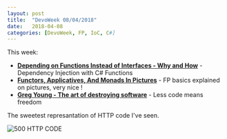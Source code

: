 ```yaml
---
layout: post
title:  "DevoWeek 08/04/2018"
date:   2018-04-08
categories: [DevoWeek, FP, IoC, C#]
---
```


This week:

* **[Depending on Functions Instead of Interfaces - Why and How](http://scotthannen.org/blog/2018/03/18/depending-on-functions-instead-of-interfaces.html)** - Dependency Injection with C# Functions
* **[Functors, Applicatives, And Monads In Pictures](http://adit.io/posts/2013-04-17-functors,_applicatives,_and_monads_in_pictures.html#just-what-is-a-functor,-really)** - FP basics explained on pictures, very nice !
* **[Greg Young - The art of destroying software](https://vimeo.com/108441214)** - Less code means freedom


The sweetest represantation of HTTP code I've seen.

![500 HTTP CODE](https://cdn-images-1.medium.com/max/800/1*PuqKcSXthqTa6sP1CnT7eg.png)
